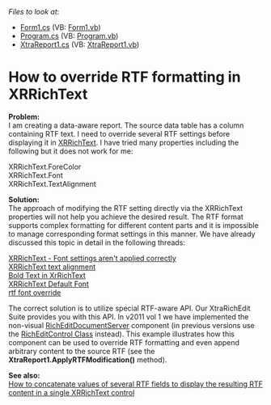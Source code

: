 <!-- default file list -->
*Files to look at*:

* [Form1.cs](./CS/Form1.cs) (VB: [Form1.vb](./VB/Form1.vb))
* [Program.cs](./CS/Program.cs) (VB: [Program.vb](./VB/Program.vb))
* [XtraReport1.cs](./CS/XtraReport1.cs) (VB: [XtraReport1.vb](./VB/XtraReport1.vb))
<!-- default file list end -->
# How to override RTF formatting in XRRichText


<p><strong>Problem:</strong><br />
I am creating a data-aware report. The source data table has a column containing RTF text. I need to override several RTF settings before displaying it in <a href="http://documentation.devexpress.com/#XtraReports/clsDevExpressXtraReportsUIXRRichTexttopic"><u>XRRichText</u></a>. I have tried many properties including the following but it does not work for me:</p><p>XRRichText.ForeColor<br />
XRRichText.Font<br />
XRRichText.TextAlignment</p><p><strong>Solution:</strong><br />
The approach of modifying the RTF setting directly via the XRRichText properties will not help you achieve the desired result. The RTF format supports complex formatting for different content parts and it is impossible to manage corresponding format settings in this manner. We have already discussed this topic in detail in the following threads:</p><p><a href="https://www.devexpress.com/Support/Center/p/B38722">XRRichText - Font settings aren't applied correctly</a><br />
<a href="https://www.devexpress.com/Support/Center/p/Q22554">XRRichText text alignment</a><br />
<a href="https://www.devexpress.com/Support/Center/p/Q290811">Bold Text in XrRichText</a><br />
<a href="https://www.devexpress.com/Support/Center/p/Q306727">XRRichText Default Font</a><br />
<a href="https://www.devexpress.com/Support/Center/p/Q217864">rtf font override</a></p><p>The correct solution is to utilize special RTF-aware API. Our XtraRichEdit Suite provides you with this API. In v2011 vol 1 we have implemented the non-visual <a href="http://search.devexpress.com/?q=RichEditDocumentServer&p=T0|P0|0&d=2943"><u>RichEditDocumentServer</u></a> component (in previous versions use the <a href="http://documentation.devexpress.com/#WindowsForms/clsDevExpressXtraRichEditRichEditControltopic"><u>RichEditControl Class</u></a> instead). This example illustrates how this component can be used to override RTF formatting and even append arbitrary content to the source RTF (see the <strong>XtraReport1.ApplyRTFModification()</strong> method).</p><p><strong>See also:</strong><br />
<a href="https://www.devexpress.com/Support/Center/p/E3416">How to concatenate values of several RTF fields to display the resulting RTF content in a single XRRichText control</a></p>

<br/>


